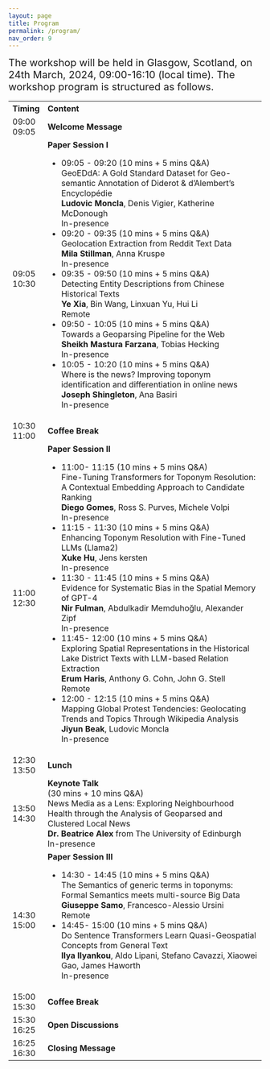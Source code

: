 ```yaml
---
layout: page
title: Program
permalink: /program/
nav_order: 9
---
```




<span style="font-size:20px;"> 
The workshop will be held in Glasgow, Scotland, on 24th March, 2024, 09:00-16:10 (local time). The workshop program is structured as follows.</span> 

<table>
  <tbody>
    <tr>
      <th>Timing</th>
      <th align="left">Content</th>
    </tr>
    <tr>
      <td>09:00<br>09:05</td>
      <td align="left"><strong>Welcome Message</strong></td>
    </tr>
    <tr>
      <td>09:05<br>10:30</td>
      <td align="left"><strong>Paper Session I</strong> 
        <ul> 
          <li> 09:05 - 09:20 (10 mins + 5 mins Q&A)
              <br> GeoEDdA: A Gold Standard Dataset for Geo-semantic Annotation of Diderot & d’Alembert’s Encyclopédie
              <br><strong>Ludovic Moncla</strong>, Denis Vigier, Katherine McDonough	 
              <br> In-presence
          </li> 
          <li> 09:20 - 09:35 (10 mins + 5 mins Q&A)
              <br> Geolocation Extraction from Reddit Text Data
              <br><strong>Mila Stillman</strong>, Anna Kruspe	
              <br> In-presence
          </li> 
          <li> 09:35 - 09:50 (10 mins + 5 mins Q&A)
              <br> Detecting Entity Descriptions from Chinese Historical Texts 
              <br><strong>Ye Xia</strong>, Bin Wang, Linxuan Yu, Hui Li	
              <br> Remote
          </li> 
           <li> 09:50 - 10:05 (10 mins + 5 mins Q&A)
              <br> Towards a Geoparsing Pipeline for the Web
              <br><strong>Sheikh Mastura Farzana</strong>, Tobias Hecking	
               <br> In-presence
          </li> 
          <li> 10:05 - 10:20 (10 mins + 5 mins Q&A)
              <br> Where is the news? Improving toponym identification and differentiation in online news
              <br><strong>Joseph Shingleton</strong>, Ana Basiri
              <br> In-presence
          </li> 
         </ul>  
         </td>
    </tr>
    <tr>
      <td> 10:30<br>11:00</td>
      <td align="left"><strong>Coffee Break</strong></td>
    </tr>
    <tr>
      <td>11:00<br>12:30</td>
      <td align="left"><strong>Paper Session II</strong>
        <ul> 
          <li> 11:00- 11:15 (10 mins + 5 mins Q&A)
              <br>  Fine-Tuning Transformers for Toponym Resolution: A Contextual Embedding Approach to Candidate Ranking
              <br><strong>Diego Gomes</strong>, Ross S. Purves, Michele Volpi	
             <br> In-presence
          </li> 
              <li> 11:15 - 11:30 (10 mins + 5 mins Q&A)
              <br> Enhancing Toponym Resolution with Fine-Tuned LLMs (Llama2)
              <br><strong>Xuke Hu</strong>, Jens kersten
                <br> In-presence
          </li> 
               <li> 11:30 - 11:45 (10 mins + 5 mins Q&A)
              <br> Evidence for Systematic Bias in the Spatial Memory of GPT-4
              <br><strong>Nir Fulman</strong>, Abdulkadir Memduhoğlu, Alexander Zipf	
                <br> In-presence
          </li> 
          <li> 11:45- 12:00 (10 mins + 5 mins Q&A)
              <br> Exploring Spatial Representations in the Historical Lake District Texts with LLM-based Relation Extraction
              <br><strong>Erum Haris</strong>, Anthony G. Cohn, John G. Stell		
               <br> Remote
          </li> 
          <li> 12:00 - 12:15 (10 mins + 5 mins Q&A)
              <br> Mapping Global Protest Tendencies: Geolocating Trends and Topics Through Wikipedia Analysis
              <br><strong>Jiyun Beak</strong>, Ludovic Moncla
              <br> In-presence
          </li> 
         </ul>  
         </td>
    </tr>
        <tr>
      <td> 12:30<br>13:50</td>
      <td align="left"><strong>Lunch</strong></td>
    </tr>
    <tr>
      <td>13:50<br>14:30</td>
      <td align="left"><strong>Keynote Talk</strong>
               <br>  (30 mins + 10 mins Q&A)
               <br>  News Media as a Lens: Exploring Neighbourhood Health through the Analysis of Geoparsed and Clustered Local News
         <br> <strong> Dr. Beatrice Alex</strong> from The University of Edinburgh
         <br> In-presence 
      </td>
    </tr>
        <tr>
      <td>14:30<br>15:00</td>
      <td align="left"><strong>Paper Session III</strong>
        <ul> 
          <li> 14:30 - 14:45 (10 mins + 5 mins Q&A)
              <br> The Semantics of generic terms in toponyms: Formal Semantics meets multi-source Big Data
              <br><strong>Giuseppe Samo</strong>, Francesco-Alessio Ursini		
             <br> Remote
          </li> 
              <li> 14:45- 15:00 (10 mins + 5 mins Q&A)
              <br> Do Sentence Transformers Learn Quasi-Geospatial Concepts from General Text
              <br><strong>Ilya Ilyankou</strong>, Aldo Lipani, Stefano Cavazzi, Xiaowei Gao, James Haworth
                <br> In-presence
          </li> 
         </ul>  
         </td>
    </tr>
    <tr>
      <td> 15:00<br>15:30</td>
      <td align="left"><strong>Coffee Break</strong></td>
    </tr>
    <tr>
      <td> 15:30<br>16:25</td>
      <td align="left"><strong>Open Discussions </strong></td>
    </tr>
    <tr>
      <td> 16:25<br>16:30</td>
      <td align="left"><strong>Closing Message</strong></td>
    </tr>
  </tbody>
</table>
